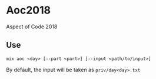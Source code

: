 # Aoc2018

Aspect of Code 2018

## Use

`mix aoc <day> [--part <part>] [--input <path/to/input>]`

By default, the input will be taken as `priv/day<day>.txt`
